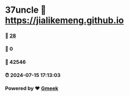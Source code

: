 # 37uncle :link: https://jialikemeng.github.io 
### :page_facing_up: [28](https://jialikemeng.github.io/tag.html) 
### :speech_balloon: 0 
### :hibiscus: 42546 
### :alarm_clock: 2024-07-15 17:13:03 
### Powered by :heart: [Gmeek](https://github.com/Meekdai/Gmeek)
